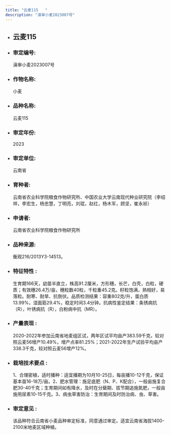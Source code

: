 ```yaml
---
title: "云麦115	"
description: "滇审小麦2023007号"
---
```

* ## 云麦115	
* ###  审定编号:  
   滇审小麦2023007号

*  ### 作物名称:  
   小麦

*   ###  品种名称: 
    云麦115	

*   ### 审定年份: 
    2023

*   ### 审定单位:  
    云南省

*   ### 育种者:  
    云南省农业科学院粮食作物研究所、中国农业大学云南现代种业研究院（李绍祥，李宏生，杨忠慧，丁明亮，刘琨，赵红，杨木军，顾坚，崔永祯）

*   ### 申请者:  
    云南省农业科学院粮食作物研究所

*   ### 品种来源:  
    衡观216/2013Y3-14513。

*   ### 特征特性 : 
    生育期166天，幼苗半直立，株高91.2厘米，方形穗，长芒，白壳，白粒，硬质；有效穗26.4万/亩，穗粒数40粒，千粒重45.2克。籽粒饱满，熟相好，易落粒。耐寒、耐旱、抗倒伏。品质检测结果：容重802克/升，蛋白质13.99%，湿面筋29.4%，稳定时间3.4分钟。抗病性鉴定结果：条锈病抗（R），叶锈病抗（R），白粉病中抗（MR）。

*   ### 产量表现 : 
    2020-2022年参加云南省地麦组区试，两年区试平均亩产383.59千克，较对照云麦56增产10.49%，增产点率81.25%；2021-2022年生产试验平均亩产338.3千克，较对照云麦56增产12%。

*   ### 栽培技术要点 : 
    1、合理密植，适时播种：适宜播期为10月10-25日，每亩播10-12千克，保证基本苗16-18万/亩。2、肥水管理：施足底肥（N、P、K配合），一般亩施复合肥30-40千克；生育期间如有降水，及时在分蘖期、拔节期追施氮肥，一般亩施用尿素10-15千克。3、病虫草害防治：生育期间及时防治病、虫、草害。

*   ### 审定意见 : 
    该品种符合云南省小麦品种审定标准，同意通过审定。适宜云南省海拔1400-2100米地麦区域种植。
